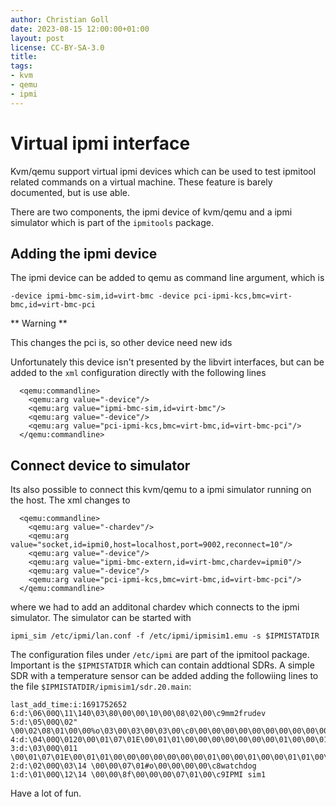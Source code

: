 ```yaml
---
author: Christian Goll
date: 2023-08-15 12:00:00+01:00
layout: post
license: CC-BY-SA-3.0
title: 
tags:
- kvm
- qemu
- ipmi
---
```


# Virtual ipmi interface

Kvm/qemu support virtual ipmi devices which can be used to test ipmitool related
commands on a virtual machine. These feature is barely documented, but is use able.

There are two components, the ipmi device of kvm/qemu and a ipmi simulator which is 
part of the `ipmitools` package. 

## Adding the ipmi device

The ipmi device can be added to qemu as command line argument, which is
```
-device ipmi-bmc-sim,id=virt-bmc -device pci-ipmi-kcs,bmc=virt-bmc,id=virt-bmc-pci
```

** Warning **

This changes the pci is, so other device need new ids


Unfortunately this device isn't presented by the libvirt interfaces, but can be added 
to the `xml` configuration directly with the following lines
```
  <qemu:commandline>
    <qemu:arg value="-device"/>
    <qemu:arg value="ipmi-bmc-sim,id=virt-bmc"/>
    <qemu:arg value="-device"/>
    <qemu:arg value="pci-ipmi-kcs,bmc=virt-bmc,id=virt-bmc-pci"/>
  </qemu:commandline>
```


## Connect device to simulator

Its also possible to connect this kvm/qemu to a ipmi simulator running on the 
host. The xml changes to
```
  <qemu:commandline>
    <qemu:arg value="-chardev"/>
    <qemu:arg value="socket,id=ipmi0,host=localhost,port=9002,reconnect=10"/>
    <qemu:arg value="-device"/>
    <qemu:arg value="ipmi-bmc-extern,id=virt-bmc,chardev=ipmi0"/>
    <qemu:arg value="-device"/>
    <qemu:arg value="pci-ipmi-kcs,bmc=virt-bmc,id=virt-bmc-pci"/>
  </qemu:commandline>
```
where we had to add an additonal chardev which connects to the ipmi simulator.
The simulator can be started with
```
ipmi_sim /etc/ipmi/lan.conf -f /etc/ipmi/ipmisim1.emu -s $IPMISTATDIR
```

The configuration files under `/etc/ipmi` are part of the ipmitool package.
Important is the `$IPMISTATDIR` which can contain addtional SDRs. A simple SDR
with a temperature sensor can be added adding the followiing lines to the file
`$IPMISTATDIR/ipmisim1/sdr.20.main`:
```
last_add_time:i:1691752652
6:d:\06\00Q\11\140\03\80\00\00\10\00\08\02\00\c9mm2frudev
5:d:\05\00Q\02" \00\02\08\01\00\00%o\03\00\03\00\03\00\c0\00\00\00\00\00\00\00\00\00\00\c7mm1pres
4:d:\04\00Q\0120\00\01\07\01E\00\01\01\00\00\00\00\00\00\00\01\00\00\01\00\00\01\01\00\00\00\00\00\ff\00\00\00\00\00\00\00\00\00\00\00\00\c7SubTemp
3:d:\03\00Q\011 \00\01\07\01E\00\01\01\00\00\00\00\00\00\00\01\00\00\01\00\00\01\01\00\00\00\00\00\ff\00\00\00\00\00\00\00\00\00\00\00\00\c6MBTemp
2:d:\02\00Q\03\14 \00\00\07\01#o\00\00\00\00\c8watchdog
1:d:\01\00Q\12\14 \00\00\8f\00\00\00\07\01\00\c9IPMI sim1
```

Have a lot of fun.
